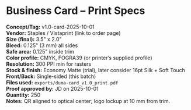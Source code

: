 # Business Card – Print Specs

**Concept/Tag:** v1.0-card-2025-10-01  
**Vendor:** Staples / Vistaprint (link to order page)  
**Size (final):** 3.5" x 2.0"  
**Bleed:** 0.125" (3 mm) all sides  
**Safe area:** 0.125" inside trim  
**Color profile:** CMYK, FOGRA39 (or printer’s supplied profile)  
**Resolution:** 300 PPI min for rasters  
**Stock & finish:** Economy Matte (trial), later consider 16pt Silk + Soft Touch  
**Front/Back:** Single-sided (this batch)  
**Files used:** `exports/duma-card_v1.0_print.pdf`  
**Proof approved by:** JD on 2025-10-01  
**Quantity:** 250  
**Notes:** QR aligned to optical center; logo lockup at 10 mm from trim.
